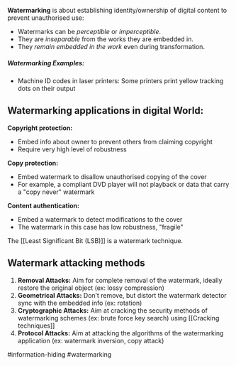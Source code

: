 **Watermarking** is about establishing identity/ownership of digital content to prevent unauthorised use:
- Watermarks can be *perceptible* or *imperceptible*.
- They are *inseparable* from the works they are embedded in.
- They *remain embedded in the work* even during transformation.
##### Watermarking Examples:
- Machine ID codes in laser printers: Some printers print yellow tracking dots on their output

## Watermarking applications in digital World:

**Copyright protection:**
- Embed info about owner to prevent others from claiming copyright
- Require very high level of robustness

**Copy protection:**
- Embed watermark to disallow unauthorised copying of the cover
- For example, a compliant DVD player will not playback or data that carry a "copy never" watermark

**Content authentication:**
- Embed a watermark to detect modifications to the cover
- The watermark in this case has low robustness, "fragile"

The [[Least Significant Bit (LSB)]] is a watermark technique.

## Watermark attacking methods

1. **Removal Attacks:** Aim for complete removal of the watermark, ideally restore the original object (ex: lossy compression)
2. **Geometrical Attacks:** Don’t remove, but distort the watermark detector sync with the embedded info (ex: rotation)
3. **Cryptographic Attacks:** Aim at cracking the security methods of watermarking schemes (ex: brute force key search) using [[Cracking techniques]]
4. **Protocol Attacks:** Aim at attacking the algorithms of the watermarking application (ex: watermark inversion, copy attack)

#information-hiding #watermarking 